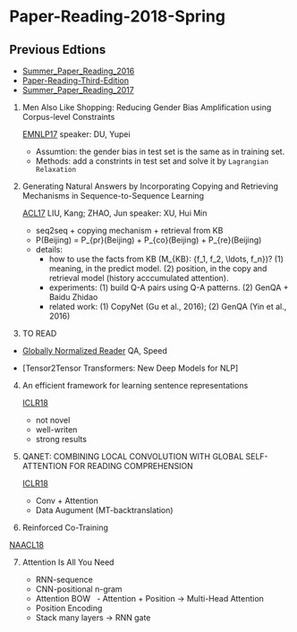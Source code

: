 # Paper-Reading-2018-Spring

## Previous Edtions

- [Summer_Paper_Reading_2016](https://github.com/rgtjf/Summer_Paper_Reading_2016)
- [Paper-Reading-Third-Edition](https://github.com/rgtjf/Paper-Reading-Third-Edition)
- [Summer_Paper_Reading_2017](https://github.com/rgtjf/Summer_Paper_Reading_2017)

1. Men Also Like Shopping: Reducing Gender Bias Amplification using Corpus-level Constraints

   [EMNLP17](http://aclweb.org/anthology/D/D17/D17-1323.pdf) speaker: DU, Yupei
   - Assumtion: the gender bias in test set is the same as in training set.
   - Methods: add a constrints in test set and solve it by ``Lagrangian Relaxation``

2. Generating Natural Answers by Incorporating Copying and Retrieving Mechanisms in Sequence-to-Sequence Learning

   [ACL17](http://aclweb.org/anthology/P/P17/P17-1019.pdf) LIU, Kang; ZHAO, Jun  speaker: XU, Hui Min
   - seq2seq + copying mechanism + retrieval from KB
   - P(Beijing) = P_{pr}(Beijing) + P_{co}(Beijing) + P_{re}(Beijing)
   - details:
     - how to use the facts from KB (M_{KB}: \{f_1, f_2, \ldots, f_n\})? (1) meaning, in the predict model. (2) position, in the copy and retrieval model (history acccumulated attention).
     - experiments: (1) build Q-A pairs using Q-A patterns. (2) GenQA + Baidu Zhidao
     - related work: (1) CopyNet (Gu et al., 2016); (2) GenQA (Yin et al., 2016)

3. TO READ

-  [Globally Normalized Reader](https://arxiv.org/pdf/1709.02828.pdf)
   QA, Speed
   
-  [Tensor2Tensor Transformers: New Deep Models for NLP]


4. An efficient framework for learning sentence representations 

   [ICLR18](https://openreview.net/pdf?id=rJvJXZb0W)
   
   - not novel 
   - well-writen
   - strong results
  
5. QANET: COMBINING LOCAL CONVOLUTION WITH GLOBAL SELF-ATTENTION FOR READING COMPREHENSION

   [ICLR18](https://openreview.net/forum?id=B14TlG-RW)
   
   - Conv + Attention
   - Data Augument (MT-backtranslation)
   
 6. Reinforced Co-Training
 
   [NAACL18](https://arxiv.org/pdf/1804.06035.pdf)
   
7. Attention Is All You Need

   - RNN-sequence
   - CNN-positional n-gram
   - Attention BOW
   - Attention + Position -> Multi-Head Attention
   - Position Encoding
   - Stack many layers -> RNN gate
  




